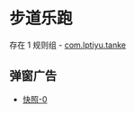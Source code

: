 # 步道乐跑

存在 1 规则组 - [com.lptiyu.tanke](/src/apps/com.lptiyu.tanke.ts)

## 弹窗广告

- [快照-0](https://gkd-kit.gitee.io/import/12829816)
